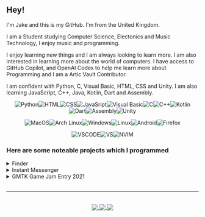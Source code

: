 ## Hey!
I'm Jake and this is my GitHub. I'm from the United Kingdom.

I am a Student studying Computer Science, Electonics and Music Technology, I enjoy music and programming.

I enjoy learning new things and I am always looking to learn more. I am also interested in learning more about the world of computers. I have access to GitHub Copilot, and OpenAI Codex to help me learn more about Programming and I am a Artic Vault Contributor.

I am confident with Python, C, Visual Basic, HTML, CSS and Unity. I am also learning JavaScript, C++, Java, Kotlin, Dart and Assembly.

<center>

![Python](https://img.shields.io/badge/Python-3776AB?style=for-the-badge&logo=python&logoColor=white)![HTML](https://img.shields.io/badge/HTML5-E34F26?style=for-the-badge&logo=html5&logoColor=white)![CSS](https://img.shields.io/badge/CSS3-1572B6?style=for-the-badge&logo=css3&logoColor=white)![JavaSript](https://img.shields.io/badge/JavaScript-323330?style=for-the-badge&logo=javascript&logoColor=F7DF1E)![Visual Basic](https://img.shields.io/badge/VB.NET-5C2D91?style=for-the-badge&logo=visualstudio)![C](https://img.shields.io/badge/C-00599C?style=for-the-badge&logo=c&logoColor=white)![C++](https://img.shields.io/badge/C%2B%2B-00599C?style=for-the-badge&logo=c%2B%2B&logoColor=white)![Kotlin](https://img.shields.io/badge/Kotlin-0095D5?&style=for-the-badge&logo=kotlin&logoColor=white)![Dart](https://img.shields.io/badge/Dart-0175C2?style=for-the-badge&logo=dart&logoColor=white)![Assembly](https://img.shields.io/badge/Assembly-0095D5?style=for-the-badge&logoColor=white)![Unity](https://img.shields.io/badge/Unity-100000?style=for-the-badge&logo=unity&logoColor=white)

![MacOS](https://img.shields.io/badge/mac%20os-000000?style=for-the-badge&logo=apple&logoColor=white)![Arch Linux](https://img.shields.io/badge/Arch_Linux-1793D1?style=for-the-badge&logo=arch-linux&logoColor=white)![Windows](https://img.shields.io/badge/Windows-0078D6?style=for-the-badge&logo=windows&logoColor=white)![Linux](https://img.shields.io/badge/Linux-FCC624?style=for-the-badge&logo=linux&logoColor=black)![Android](https://img.shields.io/badge/Android-3DDC84?style=for-the-badge&logo=android&logoColor=white)![Firefox](https://img.shields.io/badge/Firefox_Browser-FF7139?style=for-the-badge&logo=Firefox-Browser&logoColor=white)

![VSCODE](https://img.shields.io/badge/Visual_Studio_Code-0078D4?style=for-the-badge&logo=visual%20studio%20code&logoColor=white)![VS](https://img.shields.io/badge/Visual_Studio-5C2D91?style=for-the-badge&logo=visual%20studio&logoColor=white)![NVIM](https://img.shields.io/badge/NeoVim-%2357A143.svg?&style=for-the-badge&logo=neovim&logoColor=white)
</center>

### Here are some noteable projects which I programmed
<details>
<summary>Finder</summary>
<ul>

### Finder
[![Finder](https://github-readme-stats.vercel.app/api/pin/?username=FinderDiscord&repo=Finder)](https://github.com/FinderDiscord/Finder)

Finder is a Discord Bot made by [Myself](https://github.com/JakeyGilly) and [Finn](https://github.com/Explorer017) which includes plugins (cogs) which can be community submitted. 
</ul>
</details>
<details>
<summary>Instant Messenger</summary>
<ul>

### Instant Messenger
[![instant-messenger](https://github-readme-stats.vercel.app/api/pin/?username=JakeyGilly&repo=instant-messenger)](https://github.com/JakeyGilly/instant-messenger)
	
InstantMessenger is a Project made by [Myself](https://github.com/JakeyGilly) and [Finn](https://github.com/Explorer017) which is a socket powered Instant Messenger. It runs in Python 3 either in the terminal, or in a GUI.
</ul>
</details>
<details>
<summary>GMTK Game Jam Entry 2021</summary>
<ul>

### [Piggyback (GMTK Game Jam Entry 2021)](https://explorer017.itch.io/piggyback)
[![instant-messenger](https://github-readme-stats.vercel.app/api/pin/?username=Explorer017&repo=GMTK-GameJam-Entry-2021)](https://github.com/Explorer017/GMTK-GameJam-Entry-2021)
	
[Piggyback](https://explorer017.itch.io/piggyback) is a Game made by [Myself](https://github.com/JakeyGilly) and [Finn](https://github.com/Explorer017) in Unity Game Engine for The [Game Makers Toolkit 2021 Game Jam](https://itch.io/jam/gmtk-2021) with the theme Joined Together. In the Game you need to gain companions by Joining Together Where they staack on top of the character's head.
</ul>
</details>
<br>
<hr>
<br>
<div align="center">
<a href="https://github.com/JakeyGilly/">
  <img align="center" src="https://github-readme-stats.vercel.app/api?username=JakeyGilly&show_icons=true&theme=dark&title_color=green&count_private=true&size=" />
</a>
<a href="https://github.com/JakeyGilly/">
  <img align="center" src="https://github-readme-streak-stats.herokuapp.com?user=JakeyGilly&theme=dark&date_format=j%20M%5B%20Y%5D" />
</a>
<a href="https://github.com/JakeyGilly/">
    <img align="center" src="https://github-readme-stats.vercel.app/api/top-langs/?username=JakeyGilly&layout=compacthttps://github-readme-stats.vercel.app/api/top-langs/?username=JakeyGilly&layout=compact&theme=dark" />
    </a>
</div>

    


